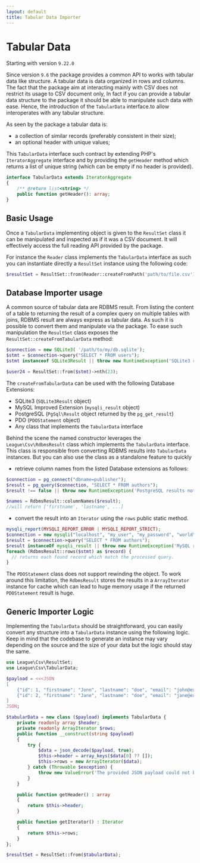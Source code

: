 ```yaml
---
layout: default
title: Tabular Data Importer
---
```


# Tabular Data

<p class="message-notice">Starting with version <code>9.22.0</code></p>

Since version `9.6` the package provides a common API to works with tabular data like structure. A tabular data
is data organized in rows and columns. The fact that the package aim at interacting mainly with CSV does not
restrict its usage to CSV document only, In fact if you can provide a tabular data structure to the package
it should be able to manipulate such data with ease. Hence, the introduction of the `TabularData` interface.to allow
interoperates with any tabular structure.

As seen by the package a tabular data is:

- a collection of similar records (preferably consistent in their size);
- an optional header with unique values;

This `TabularData` interface such contract by extending PHP's `IteratorAggregate` interface and by providing the
`getHeader` method which returns a list of unique string (which can be empty if no header is provided).

```php
interface TabularData extends IteratorAggregate
{
    /** @return list<string> */
    public function getHeader(): array;
}
```

## Basic Usage

Once a `TabularData` implementing object is given to the `ResultSet` class it can be manipulated and inspected as if
it was a CSV document. It will effectively access the full reading API provided by the package.

For instance the `Reader` class  implements the `TabularData` interface as such you can instantiate directly
a `ResultSet` instance using the following code:

```php
$resultSet = ResultSet::from(Reader::createFromPath('path/to/file.csv'));
```

## Database Importer usage

A common source of tabular data are RDBMS result. From listing the content of a table to returning the result of
a complex query on multiple tables with joins, RDBMS result are always express as tabular data. As such it is possible
to convert them and manipulate via the package. To ease such manipulation the `ResultSet` class exposes the
`ResultSet::createFromTabularData` method:

```php
$connection = new SQLite3( '/path/to/my/db.sqlite');
$stmt = $connection->query("SELECT * FROM users");
$stmt instanceof SQLite3Result || throw new RuntimeException('SQLite3 results not available');

$user24 = ResultSet::from($stmt)->nth(23);
```

The `createFromTabularData` can be used with the following Database Extensions:

- SQLite3 (`SQLite3Result` object)
- MySQL Improved Extension (`mysqli_result` object)
- PostgreSQL (`PgSql\Result` object returned by the `pg_get_result`)
- PDO (`PDOStatement` object)
- Any class that implements the `TabularData` interface

Behind the scene the named constructor leverages the `League\Csv\RdbmsResult` class which implements the `TabularData` interface.
This class is responsible from converting RDBMS results into `TabularData` instances. But you can also use the class
as a standalone feature to quickly

- retrieve column names from the listed Database extensions as follows:

```php
$connection = pg_connect("dbname=publisher");
$result = pg_query($connection, "SELECT * FROM authors");
$result !== false || throw new RuntimeException('PostgreSQL results not available');

$names = RdbmsResult::columnNames($result);
//will return ['firstname', 'lastname', ...]
```

- convert the result into an `Iterator` using the `rows` public static method.

```php
mysqli_report(MYSQLI_REPORT_ERROR | MYSQLI_REPORT_STRICT);
$connection = new mysqli("localhost", "my_user", "my_password", "world");
$result = $connection->query("SELECT * FROM authors");
$result instanceOf mysqli_result || throw new RuntimeException('MySQL results not available');
foreach (RdbmsResult::rows($stmt) as $record) {
  // returns each found record which match the processed query.
}
```

<p class="message-warning">The <code>PDOStatement</code> class does not support rewinding the object.
To work around this limitation, the <code>RdbmsResult</code> stores the results in a
<code>ArrayIterator</code> instance for cache which can lead to huge memory usage if the
returned <code>PDOStatement</code> result is huge.</p>

## Generic Importer Logic

Implementing the `TabularData` should be straightforward, you can easily convert any structure into a `TabularData` instance
using the following logic. Keep in mind that the codebase to generate an instance may vary depending on the source and the
size of your data but the logic should stay the same.

```php
use League\Csv\ResultSet;
use League\Csv\TabularData;

$payload = <<<JSON
[
    {"id": 1, "firstname": "Jonn", "lastname": "doe", "email": "john@example.com"},
    {"id": 2, "firstname": "Jane", "lastname": "doe", "email": "jane@example.com"},
]
JSON;

$tabularData = new class ($payload) implements TabularData {
    private readonly array $header;
    private readonly ArrayIterator $rows;
    public function __construct(string $payload)
    {
        try {
            $data = json_decode($payload, true);
            $this->header = array_keys($data[0] ?? []);
            $this->rows = new ArrayIterator($data);
        } catch (Throwable $exception) {
            throw new ValueError('The provided JSON payload could not be converted into a Tabular Data instance.', previous: $exception);
        }
    }

    public function getHeader() : array
    {
        return $this->header;
    }

    public function getIterator() : Iterator
    {
        return $this->rows;
    }
};

$resultSet = ResultSet::from($tabularData);
```
